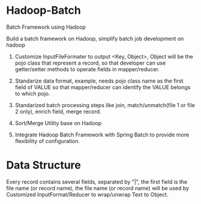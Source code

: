 # Hadoop-Batch
Batch Framework using Hadoop

Build a batch framework on Hadoop, simplify batch job development on hadoop

1) Customize InputFileFormater to output <Key, Object>, Object will be the pojo class that represent a record, 
so that developer can use getter/setter methods to operate fields in mapper/reducer.

2) Standarize data format, example, needs pojo class name as the first field of VALUE so that mapper/reducer can identify the VALUE belongs to which pojo.

3) Standarized batch processing steps like join, match/unmatch(file 1 or file 2 only), enrich field, merge record.

4) Sort/Merge Utility base on Hadoop

5) Integrate Hadoop Batch Framework with Spring Batch to provide more flexibility of configuration.

# Data Structure
Every record contains several fields, separated by "|", the first field is the file name (or record name), the file name (or record name) will be used by Customized InputFormat/Reducer to wrap/unwrap Text to Object. 

